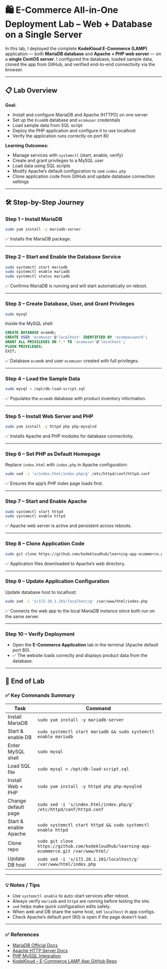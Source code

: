 # 🛍️ E-Commerce All-in-One Deployment Lab – Web + Database on a Single Server

In this lab, I deployed the complete **KodeKloud E-Commerce (LAMP)** application — both **MariaDB database** and **Apache + PHP web server** — on a **single CentOS server**.
I configured the database, loaded sample data, cloned the app from GitHub, and verified end-to-end connectivity via the browser.

---

## 📋 Lab Overview

**Goal:**

* Install and configure MariaDB and Apache (HTTPD) on one server
* Set up the `EcomDB` database and `ecomuser` credentials
* Load sample data from SQL script
* Deploy the PHP application and configure it to use localhost
* Verify the application runs correctly on port 80

**Learning Outcomes:**

* Manage services with `systemctl` (start, enable, verify)
* Create and grant privileges to a MySQL user
* Load data using SQL scripts
* Modify Apache’s default configuration to use `index.php`
* Clone application code from GitHub and update database connection settings

---

## 🛠 Step-by-Step Journey

### Step 1 – Install MariaDB

```bash
sudo yum install -y mariadb-server
```

✅ Installs the MariaDB package.

---

### Step 2 – Start and Enable the Database Service

```bash
sudo systemctl start mariadb
sudo systemctl enable mariadb
sudo systemctl status mariadb
```

✅ Confirms MariaDB is running and will start automatically on reboot.

---

### Step 3 – Create Database, User, and Grant Privileges

```bash
sudo mysql
```

Inside the MySQL shell:

```sql
CREATE DATABASE ecomdb;
CREATE USER 'ecomuser'@'localhost' IDENTIFIED BY 'ecompassword';
GRANT ALL PRIVILEGES ON *.* TO 'ecomuser'@'localhost';
FLUSH PRIVILEGES;
EXIT;
```

✅ Database `ecomdb` and user `ecomuser` created with full privileges.

---

### Step 4 – Load the Sample Data

```bash
sudo mysql < /opt/db-load-script.sql
```

✅ Populates the `ecomdb` database with product inventory information.

---

### Step 5 – Install Web Server and PHP

```bash
sudo yum install -y httpd php php-mysqlnd
```

✅ Installs Apache and PHP modules for database connectivity.

---

### Step 6 – Set PHP as Default Homepage

Replace `index.html` with `index.php` in Apache configuration:

```bash
sudo sed -i 's/index.html/index.php/g' /etc/httpd/conf/httpd.conf
```

✅ Ensures the app’s PHP index page loads first.

---

### Step 7 – Start and Enable Apache

```bash
sudo systemctl start httpd
sudo systemctl enable httpd
```

✅ Apache web server is active and persistent across reboots.

---

### Step 8 – Clone Application Code

```bash
sudo git clone https://github.com/kodekloudhub/learning-app-ecommerce.git /var/www/html/
```

✅ Application files downloaded to Apache’s web directory.

---

### Step 9 – Update Application Configuration

Update database host to localhost:

```bash
sudo sed -i 's/172.20.1.101/localhost/g' /var/www/html/index.php
```

✅ Connects the web app to the local MariaDB instance since both run on the same server.

---

### Step 10 – Verify Deployment

* Open the **E-Commerce Application** tab in the terminal (Apache default port 80).
* ✅ The website loads correctly and displays product data from the database.

---

## 🏁 End of Lab

### ✅ Key Commands Summary

| Task                  | Command                                                                                    |
| --------------------- | ------------------------------------------------------------------------------------------ |
| Install MariaDB       | `sudo yum install -y mariadb-server`                                                       |
| Start & enable DB     | `sudo systemctl start mariadb && sudo systemctl enable mariadb`                            |
| Enter MySQL shell     | `sudo mysql`                                                                               |
| Load SQL file         | `sudo mysql < /opt/db-load-script.sql`                                                     |
| Install Web + PHP     | `sudo yum install -y httpd php php-mysqlnd`                                                |
| Change default page   | `sudo sed -i 's/index.html/index.php/g' /etc/httpd/conf/httpd.conf`                        |
| Start & enable Apache | `sudo systemctl start httpd && sudo systemctl enable httpd`                                |
| Clone repo            | `sudo git clone https://github.com/kodekloudhub/learning-app-ecommerce.git /var/www/html/` |
| Update DB host        | `sudo sed -i 's/172.20.1.101/localhost/g' /var/www/html/index.php`                         |

---

### 💡 Notes / Tips

* Use `systemctl enable` to auto-start services after reboot.
* Always verify `mariadb` and `httpd` are running before testing the site.
* `sed` helps make quick configuration edits safely.
* When web and DB share the same host, set `localhost` in app configs.
* Check Apache’s default port (80) is open if the page doesn’t load.

---

### ✅ References

* [MariaDB Official Docs](https://mariadb.org/documentation/)
* [Apache HTTP Server Docs](https://httpd.apache.org/)
* [PHP MySQL Integration](https://www.php.net/manual/en/book.mysqli.php)
* [KodeKloud – E-Commerce LAMP App GitHub Repo](https://github.com/kodekloudhub/learning-app-ecommerce)
